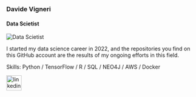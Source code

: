 ### Davide Vigneri
#### Data Scietist
![Data Scietist]([https://arturssmirnovs.github.io/github-profile-readme-generator/images/banner.png](https://user-images.githubusercontent.com/74038190/241765440-80728820-e06b-4f96-9c9e-9df46f0cc0a5.gif))

I started my data science career in 2022, and the repositories you find on this GitHub account are the results of my ongoing efforts in this field.

Skills: Python / TensorFlow / R / SQL / NEO4J / AWS / Docker


[<img src='https://cdn.jsdelivr.net/npm/simple-icons@3.0.1/icons/linkedin.svg' alt='linkedin' height='40'>](https://www.linkedin.com/in/davide-vigneri-59a56021a//)  

